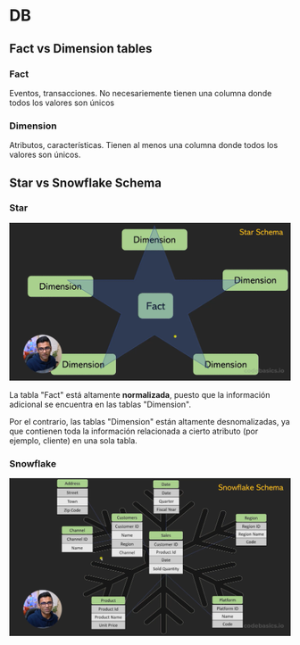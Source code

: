 # DB

## Fact vs Dimension tables

### Fact

Eventos, transacciones. No necesariemente tienen una columna donde todos los valores son únicos

### Dimension

Atributos, características. Tienen al menos una columna donde todos los valores son únicos.

## Star vs Snowflake Schema

### Star

![star schema](img/star_schema.png)

La tabla "Fact" está altamente **normalizada**, puesto que la información adicional se encuentra en las tablas "Dimension".

Por el contrario, las tablas "Dimension" están altamente desnomalizadas, ya que contienen toda la información relacionada a cierto atributo (por ejemplo, cliente) en una sola tabla.

### Snowflake

![snowflake schema](img/snowflake_schema.png)

